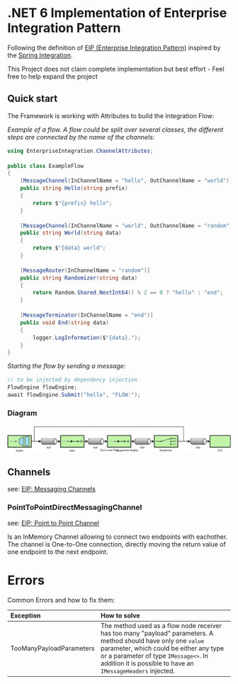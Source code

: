 # .NET 6 Implementation of Enterprise Integration Pattern

Following the definition of [EIP (Enterprise Integration Pattern)](https://www.enterpriseintegrationpatterns.com/patterns/messaging)
inspired by the [Spring Integration](https://spring.io/projects/spring-integration).

This Project does not claim complete implementation but best effort - Feel free to help expand the project

## Quick start

The Framework is working with Attributes to build the Integration Flow:

_Example of a flow. A flow could be split over several classes, the different steps are connected by the name of the channels:_
```C#
using EnterpriseIntegration.ChannelAttributes;

public class ExampleFlow
{
    [MessageChannel(InChannelName = "hello", OutChannelName = "world")]
    public string Hello(string prefix)
    {
        return $"{prefix} hello";
    }

    [MessageChannel(InChannelName = "world", OutChannelName = "random")]
    public string World(string data)
    {
        return $"{data} world";
    }

    [MessageRouter(InChannelName = "random")]
    public string Randomizer(string data)
    {
        return Random.Shared.NextInt64() % 2 == 0 ? "hello" : "end";
    }

    [MessageTerminator(InChannelName = "end")]
    public void End(string data)
    {
        logger.LogInformation($"{data}.");
    }
}
```


_Starting the flow by sending a message:_
```C#
// to be injected by dependency injection
FlowEngine flowEngine;
await flowEngine.Submit("hello", "FLOW:");
```

### Diagram
![EIP Diagram](doc/example-flow.drawio.svg "example flow diagram")

## Channels
see: [EIP: Messaging Channels](https://www.enterpriseintegrationpatterns.com/patterns/messaging/MessagingChannelsIntro.html)

### PointToPointDirectMessagingChannel
see: [EIP: Point to Point Channel](https://www.enterpriseintegrationpatterns.com/patterns/messaging/PointToPointChannel.html)

Is an InMemory Channel allowing to connect two endpoints with eachother. The channel is One-to-One connection, directly moving the return value of one endpoint
to the next endpoint.


# Errors

Common Errors and how to fix them:

| Exception | How to solve |
| :--- | :--- |
| TooManyPayloadParameters | The method used as a flow node receiver has too many "payload" parameters. A method should have only one `value` parameter, which could be either any type or a parameter of type `IMessage<>`. In addition it is possible to have an `IMessageHeaders` injected. |

